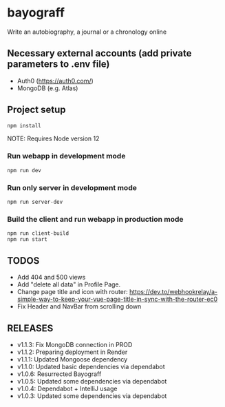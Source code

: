 # bayograff

Write an autobiography, a journal or a chronology online

## Necessary external accounts (add private parameters to .env file)

-   Auth0 (https://auth0.com/)
-   MongoDB (e.g. Atlas)

## Project setup

```
npm install
```

NOTE: Requires Node version 12

### Run webapp in development mode

```
npm run dev
```

### Run only server in development mode

```
npm run server-dev
```

### Build the client and run webapp in production mode

```
npm run client-build
npm run start
```

## TODOS

-   Add 404 and 500 views
-   Add "delete all data" in Profile Page.
-   Change page title and icon with router: https://dev.to/webhookrelay/a-simple-way-to-keep-your-vue-page-title-in-sync-with-the-router-ec0
-   Fix Header and NavBar from scrolling down

## RELEASES

- v1.1.3: Fix MongoDB connection in PROD
- v1.1.2: Preparing deployment in Render
- v1.1.1: Updated Mongoose dependency
- v1.1.0: Updated basic dependencies via dependabot
- v1.0.6: Resurrected Bayograff 
- v1.0.5: Updated some dependencies via dependabot
- v1.0.4: Dependabot + IntelliJ usage
- v1.0.3: Updated some dependencies via dependabot
